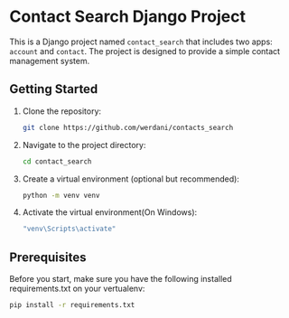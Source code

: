 # Contact Search Django Project

This is a Django project named `contact_search` that includes two apps: `account` and `contact`. The project is designed to provide a simple contact management system.


## Getting Started

1. Clone the repository:

   ```bash
   git clone https://github.com/werdani/contacts_search

2. Navigate to the project directory:
   
   ```bash
   cd contact_search

3. Create a virtual environment (optional but recommended):
   
   ```bash
   python -m venv venv

4. Activate the virtual environment(On Windows):
   
   ```bash
   "venv\Scripts\activate"

## Prerequisites

Before you start, make sure you have the following installed requirements.txt on your vertualenv:

   ```bash
   pip install -r requirements.txt

